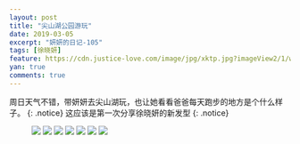 ```yaml
---
layout: post
title: "尖山湖公园游玩"
date: 2019-03-05
excerpt: "妍妍的日记-105"
tags: [徐晓妍]
feature: https://cdn.justice-love.com/image/jpg/xktp.jpg?imageView2/1/w/1200/h/500
yan: true
comments: true
---
```

周日天气不错，带妍妍去尖山湖玩，也让她看看爸爸每天跑步的地方是个什么样子。
{: .notice}
这应该是第一次分享徐晓妍的新发型
{: .notice}
<figure>
    <img src="{{ site.staticUrl }}/yanyan/image/jianshanhuxfx1.jpg" />
    <img src="{{ site.staticUrl }}/yanyan/image/jianshanhuxfx2.jpg" />
    <img src="{{ site.staticUrl }}/yanyan/image/jianshanhuxfx3.jpg" />
    <img src="{{ site.staticUrl }}/yanyan/image/jianshanhuxfx4.jpg" />
    <img src="{{ site.staticUrl }}/yanyan/image/jianshanhuxfx5.jpg" />
    <img src="{{ site.staticUrl }}/yanyan/image/jianshanhuxfx6.jpg" />
    <img src="{{ site.staticUrl }}/yanyan/image/jianshanhuxfx7.jpg" />
</figure>
